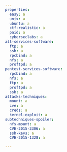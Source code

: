 ```yaml
---
properties:
  easy: a
  unix: a
  ubuntu: a
  ctf-realistic: a
  paid: a
  cyberseclabs: a
all-services-software:
  ftp: a
  ssh: a
  rpcbind: a
  nfs: a
  proftpd: a
pentest-services-software:
  rpcbind: a
  nfs: a
  ftp: a
  proftpd: a
  ssh: a
attacks-techniques:
  mount: a
  cve: a
  creds: a
  kernel-exploit: a
subtechniques-spoiler:
  nfs-mount: a
  CVE-2015-3306: a
  ssh-keys: a
  CVE-2015-1328: a

---
```

